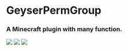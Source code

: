 # GeyserPermGroup
### A Minecraft plugin with many function.
[![](https://img.shields.io/appveyor/build/D-Pear/GeyserPermGroup)](https://github.com/D-Pear/GeyserPermGroup/actions)
[![](https://img.shields.io/github/downloads/D-Pear/GeyserPermGroup/total.svg)](https://github.com/D-Pear/GeyserPermGroup/releases)
[![](https://img.shields.io/github/v/release/D-Pear/GeyserPermGroup)](https://github.com/D-Pear/GeyserPermGroup/releases)
